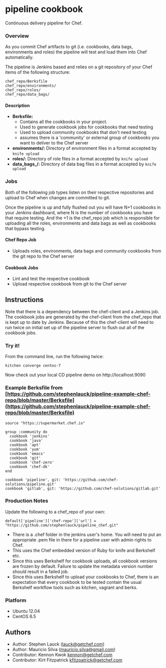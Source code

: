pipeline cookbook
=================
Continuous delivery pipeline for Chef.

### Overview

As you commit Chef artifacts to git (i.e. cookbooks, data bags, environments and roles) the pipeline will test and load them into Chef automatically.

The pipeline is Jenkins based and relies on a git repository of your Chef items of the following structure:

    chef_repo/Berksfile
    chef_repo/environments/
    chef_repo/roles/
    chef_repo/data_bags/


#### Description

- **Berksfile:** 
  - Contains all the cookbooks in your project.
  - Used to generate cookbook jobs for cookbooks that need testing
  - Used to upload community cookbooks that don't need testing
  - assumes there is a 'community' or external group of cookbooks you want to deliver to the Chef server
- **environments/:** Directory of environment files in a format accepted by `knife upload`
- **roles/:** Directory of role files in a format accepted by `knife upload`
- **data_bags_/:** Directory of data bag files in a format accepted by `knife upload`

### Jobs

Both of the following job types listen on their respective repositories and upload to Chef when changes are committed to git.

Once the pipeline is up and fully flushed out you will have N+1 cookbooks in your Jenkins dashboard, where N is the number of cookbooks you have that require testing.  And the +1 is the chef\_repo job which is responsible for uploading all the roles, environments and data bags as well as cookbooks that bypass testing.

#### Chef Repo Job
- Uploads roles, environments, data bags and community cookbooks from the git repo to the Chef server

#### Cookbook Jobs
- Lint and test the respective cookbook
- Upload respective cookbook from git to the Chef server

## Instructions

Note that there is a dependency between the chef-client and a Jenkins job.  The cookbook jobs are generated by the chef-client from the chef\_repo that is kept up to date by Jenkins.  Because of this the chef-client will need to run twice on initial set up of the pipeline server to flush out all of the cookbook jobs.  

### Try it!
From the command line, run the following twice:

`kitchen converge centos-7`

Now check out your local CD pipeline demo on http://localhost:9090

### Example Berksfile from [https://github.com/stephenlauck/pipeline-example-chef-repo/blob/master/Berksfile](https://github.com/stephenlauck/pipeline-example-chef-repo/blob/master/Berksfile)

```
source "https://supermarket.chef.io"

group :community do
  cookbook 'jenkins'
  cookbook 'java'
  cookbook 'apt'
  cookbook 'yum'
  cookbook 'emacs'
  cookbook 'git'
  cookbook 'chef-zero'
  cookbook 'chef-dk'
end

cookbook 'pipeline', git: 'https://github.com/chef-solutions/pipeline.git'
cookbook 'gitlab', git: 'https://github.com/chef-solutions/gitlab.git'

```

### Production Notes

Update the following to a chef\_repo of your own:

`default['pipeline']['chef-repo']['url'] = "https://github.com/stephenlauck/pipeline_chef.git"`


- There is a .chef folder in the jenkins user's home. You will need to put an appropriate .pem file in there for a pipeline user with admin rights to Chef.
- This uses the Chef embedded version of Ruby for knife and Berkshelf etc.
- Since this uses Berkshelf for cookbook uploads, all cookbook versions are frozen by default.  Failure to update the metadata version number should result in a failed job.
- Since this uses Berkshelf to upload your cookbooks to Chef, there is an expectation that every cookbook to be tested contain the usual Berkshelf workflow tools such as kitchen, vagrant and berks.


### Platform

* Ubuntu 12.04
* CentOS 6.5



Authors
-----------------
- Author: Stephen Lauck (<lauck@getchef.com>)
- Author: Mauricio Silva (<mauricio.silva@gmail.com>)
- Contributor: Kennon Kwok <kennon@getchef.com>
- Contributor: Kirt Fitzpatrick <kfitzpatrick@getchef.com>
